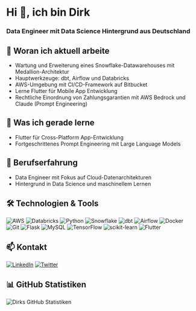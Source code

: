 # Hi 👋, ich bin Dirk

### Data Engineer mit Data Science Hintergrund aus Deutschland

## 🔭 Woran ich aktuell arbeite

- Wartung und Erweiterung eines Snowflake-Datawarehouses mit Medallion-Architektur
- Hauptwerkzeuge: dbt, Airflow und Databricks
- AWS-Umgebung mit CI/CD-Framework auf Bitbucket
- Lerne Flutter für Mobile App Entwicklung
- Rechtliche Einordnung von Zahlungsgarantien mit AWS Bedrock und Claude (Prompt Engineering)

## 🌱 Was ich gerade lerne

- Flutter für Cross-Platform App-Entwicklung
- Fortgeschrittenes Prompt Engineering mit Large Language Models

## 💼 Berufserfahrung

- Data Engineer mit Fokus auf Cloud-Datenarchitekturen
- Hintergrund in Data Science und maschinellem Lernen

## 🛠 Technologien & Tools

![AWS](https://img.shields.io/badge/-AWS-232F3E?style=flat-square&logo=amazon-aws&logoColor=white)
![Databricks](https://img.shields.io/badge/-Databricks-FF3621?style=flat-square&logo=Databricks&logoColor=white)
![Python](https://img.shields.io/badge/-Python-3776AB?style=flat-square&logo=Python&logoColor=white)
![Snowflake](https://img.shields.io/badge/-Snowflake-29B5E8?style=flat-square&logo=Snowflake&logoColor=white)
![dbt](https://img.shields.io/badge/-dbt-FF694B?style=flat-square&logo=dbt&logoColor=white)
![Airflow](https://img.shields.io/badge/-Airflow-017CEE?style=flat-square&logo=Apache-Airflow&logoColor=white)
![Docker](https://img.shields.io/badge/-Docker-2496ED?style=flat-square&logo=docker&logoColor=white)
![Git](https://img.shields.io/badge/-Git-F05032?style=flat-square&logo=git&logoColor=white)
![Flask](https://img.shields.io/badge/-Flask-000000?style=flat-square&logo=Flask&logoColor=white)
![MySQL](https://img.shields.io/badge/-MySQL-4479A1?style=flat-square&logo=mysql&logoColor=white)
![TensorFlow](https://img.shields.io/badge/-TensorFlow-FF6F00?style=flat-square&logo=tensorflow&logoColor=white)
![scikit-learn](https://img.shields.io/badge/-scikit_learn-F7931E?style=flat-square&logo=scikit-learn&logoColor=white)
![Flutter](https://img.shields.io/badge/-Flutter-02569B?style=flat-square&logo=flutter&logoColor=white)

## 📫 Kontakt

[![LinkedIn](https://img.shields.io/badge/-LinkedIn-0077B5?style=flat-square&logo=LinkedIn&logoColor=white)](https://www.linkedin.com/in/dr-u)
[![Twitter](https://img.shields.io/badge/-Twitter-1DA1F2?style=flat-square&logo=Twitter&logoColor=white)](https://twitter.com/@ulbrichtdirk)

## 📊 GitHub Statistiken

![Dirks GitHub Statistiken](https://github-readme-stats.vercel.app/api?username=dullibri&show_icons=true&theme=radical)
